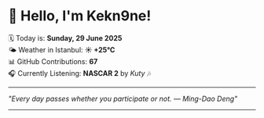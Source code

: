 # 👋 Hello, I'm Kekn9ne!

🗓️ Today is: **Sunday, 29 June 2025**  
🌤️ Weather in Istanbul: **☀️   +25°C**  
📊 GitHub Contributions: **67**  
🎧 Currently Listening: **NASCAR 2** by *Kuty* 🎶

---

_"Every day passes whether you participate or not. — *Ming-Dao Deng*"_

---
